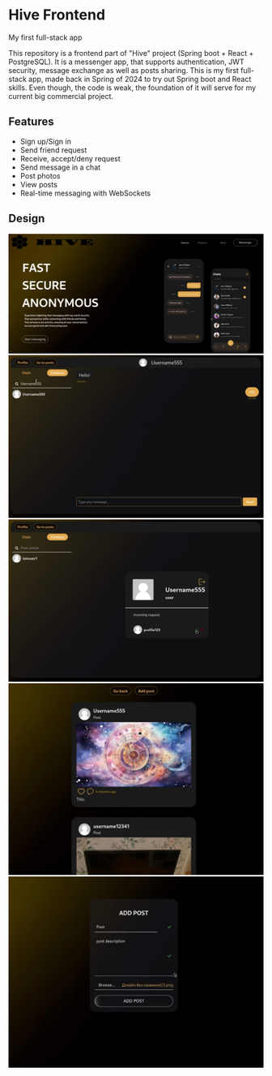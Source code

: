 # Hive Frontend
My first full-stack app


This repository is a frontend part of "Hive" project (Spring boot + React + PostgreSQL). It is a messenger app, that supports authentication, JWT security, message exchange as well as posts sharing. This is my first full-stack app, made back in Spring of 2024 to try out Spring boot and React skills. Even though, the code is weak, the foundation of it will serve for my current big commercial project.

## Features
- Sign up/Sign in
- Send friend request
- Receive, accept/deny request
- Send message in a chat
- Post photos
- View posts
- Real-time messaging with WebSockets

## Design
![Home Page](./hive-home.jpg)
![Home Page](./hive-chat.jpg)
![Home Page](./hive-profile.jpg)
![Home Page](./hive-posts.jpg)
![Home Page](./hive-add.jpg)


